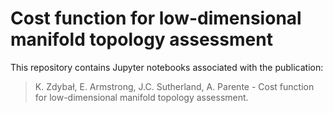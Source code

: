 # Cost function for low-dimensional manifold topology assessment

This repository contains Jupyter notebooks associated with the publication:

> K. Zdybał, E. Armstrong, J.C. Sutherland, A. Parente - Cost function for low-dimensional manifold topology assessment.
